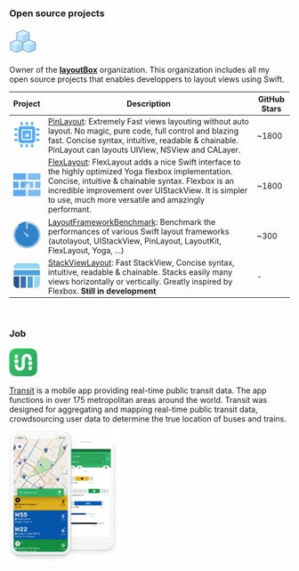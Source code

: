 
### Open source projects

[<img src="images/layoutbox-icon.png" width=50/>](https://github.com/layoutBox)

Owner of the **[layoutBox](https://github.com/layoutBox)** organization. This organization includes all my open source projects that enables developpers to layout  views using Swift.

| Project | Description | GitHub Stars
| --- | --- | --- |
| [<img src="images/pinlayout-logo.png" width=50/>](https://github.com/layoutBox/PinLayout) | [PinLayout](https://github.com/layoutBox/PinLayout): Extremely Fast views layouting without auto layout. No magic, pure code, full control and blazing fast. Concise syntax, intuitive, readable & chainable. PinLayout can layouts UIView, NSView and CALayer.| ~1800  |
| [<img src="images/flexlayout-logo.png" width=50/>](https://github.com/layoutBox/FlexLayout) | [FlexLayout](https://github.com/layoutBox/FlexLayout): FlexLayout adds a nice Swift interface to the highly optimized Yoga flexbox implementation. Concise, intuitive & chainable syntax. Flexbox is an incredible improvement over UIStackView. It is simpler to use, much more versatile and amazingly performant.|~1800 |
| [<img src="images/LayoutFrameworkBenchmark-logo.png" width=50/>](https://github.com/layoutBox/LayoutFrameworkBenchmark) | [LayoutFrameworkBenchmark](https://github.com/layoutBox/LayoutFrameworkBenchmark): Benchmark the performances of various Swift layout frameworks (autolayout, UIStackView, PinLayout, LayoutKit, FlexLayout, Yoga, ...)| ~300  |
| [<img src="images/stacklayout_logo.png" width=50/>](https://github.com/layoutBox/StackViewLayout) | [StackViewLayout](https://github.com/layoutBox/StackViewLayout): Fast StackView, Concise syntax, intuitive, readable & chainable. Stacks easily many views horizontally or vertically. Greatly inspired by Flexbox. **Still in development** | - |

<br/>

### Job

[<img src="images/transit.png" width=50/>](https://transitapp.com/)

[Transit](https://transitapp.com/) is a mobile app providing real-time public transit data. The app functions in over 175 metropolitan areas around the world. Transit was designed for aggregating and mapping real-time public transit data, crowdsourcing user data to determine the true location of buses and trains.

<img src="images/transit-screenshot-01.png" width=200/>
